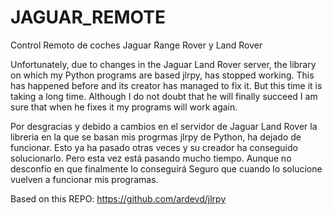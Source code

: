 # JAGUAR_REMOTE
Control Remoto de coches Jaguar Range Rover y Land Rover

Unfortunately, due to changes in the Jaguar Land Rover server, the library on which my Python programs are based
jlrpy, has stopped working.
This has happened before and its creator has managed to fix it.
But this time it is taking a long time. Although I do not doubt that he will finally succeed
I am sure that when he fixes it my programs will work again.

Por desgracias y debido a cambios en el servidor de Jaguar Land Rover la libreria en la que se basan mis progrmas
jlrpy de Python, ha dejado de funcionar. 
Esto ya ha pasado otras veces y su creador ha conseguido solucionarlo.
Pero esta vez está pasando mucho tiempo. Aunque no desconfío en que finalmente lo conseguirá
Seguro que cuando lo solucione vuelven a funcionar mis programas.

Based on this REPO: https://github.com/ardevd/jlrpy
